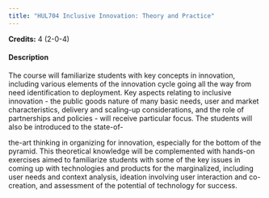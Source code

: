 ```yaml
---
title: "HUL704 Inclusive Innovation: Theory and Practice"
---
```

**Credits:** 4 (2-0-4)

#### Description
The course will familiarize students with key concepts in innovation, including various elements of the innovation cycle going all the way from need identification to deployment. Key aspects relating to inclusive innovation - the public goods nature of many basic needs, user and market characteristics, delivery and scaling-up considerations, and the role of partnerships and policies - will receive particular focus. The students will also be introduced to the state-of-

the-art thinking in organizing for innovation, especially for the bottom of the pyramid. This theoretical knowledge will be complemented with hands-on exercises aimed to familiarize students with some of the key issues in coming up with technologies and products for the marginalized, including user needs and context analysis, ideation involving user interaction and co-creation, and assessment of the potential of technology for success.